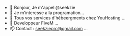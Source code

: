 - 👋 Bonjour, Je m'appel @seekzie
- 👀 Je m'interesse a la programation...
- 🌱 Tous vos services d'hébeergments chez YouHosting ...
- 💞️ Developpeur FiveM ...
- 📫 Contact : seekziepro@gmail.com ...

<!---
Validation Validé.
--->
